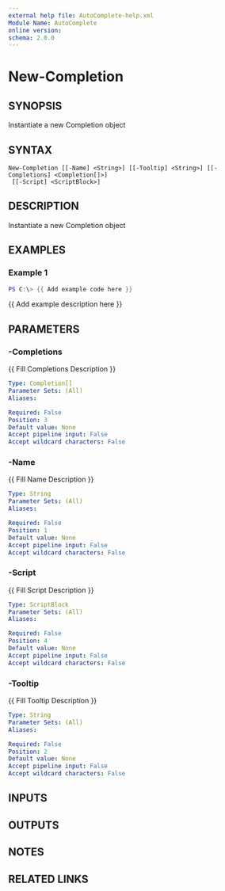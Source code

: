 ```yaml
---
external help file: AutoComplete-help.xml
Module Name: AutoComplete
online version:
schema: 2.0.0
---
```


# New-Completion

## SYNOPSIS
Instantiate a new Completion object

## SYNTAX

```
New-Completion [[-Name] <String>] [[-Tooltip] <String>] [[-Completions] <Completion[]>]
 [[-Script] <ScriptBlock>]
```

## DESCRIPTION
Instantiate a new Completion object

## EXAMPLES

### Example 1
```powershell
PS C:\> {{ Add example code here }}
```

{{ Add example description here }}

## PARAMETERS

### -Completions
{{ Fill Completions Description }}

```yaml
Type: Completion[]
Parameter Sets: (All)
Aliases:

Required: False
Position: 3
Default value: None
Accept pipeline input: False
Accept wildcard characters: False
```

### -Name
{{ Fill Name Description }}

```yaml
Type: String
Parameter Sets: (All)
Aliases:

Required: False
Position: 1
Default value: None
Accept pipeline input: False
Accept wildcard characters: False
```

### -Script
{{ Fill Script Description }}

```yaml
Type: ScriptBlock
Parameter Sets: (All)
Aliases:

Required: False
Position: 4
Default value: None
Accept pipeline input: False
Accept wildcard characters: False
```

### -Tooltip
{{ Fill Tooltip Description }}

```yaml
Type: String
Parameter Sets: (All)
Aliases:

Required: False
Position: 2
Default value: None
Accept pipeline input: False
Accept wildcard characters: False
```

## INPUTS

## OUTPUTS

## NOTES

## RELATED LINKS
